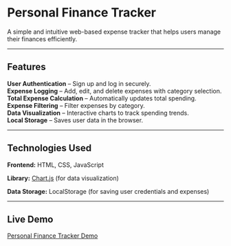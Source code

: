 # **Personal Finance Tracker**  

A simple and intuitive web-based expense tracker that helps users manage their finances efficiently.  

---

## **Features**  

**User Authentication** – Sign up and log in securely.  
**Expense Logging** – Add, edit, and delete expenses with category selection.  
**Total Expense Calculation** – Automatically updates total spending.  
**Expense Filtering** – Filter expenses by category.  
**Data Visualization** – Interactive charts to track spending trends.  
**Local Storage** – Saves user data in the browser.  

---

## **Technologies Used**  

**Frontend:** HTML, CSS, JavaScript

**Library:** [Chart.js](https://www.chartjs.org/) (for data visualization)  

**Data Storage:** LocalStorage (for saving user credentials and expenses)  

---

## **Live Demo** 

[Personal Finance Tracker Demo](https://personal-finance-tracker-git-main-uyen-truongs-projects.vercel.app/)



